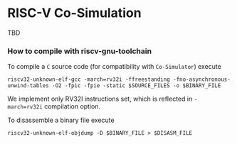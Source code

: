 # RISC-V Co-Simulation

TBD

### How to compile with riscv-gnu-toolchain

To compile a `C` source code (for compatibility with `Co-Simulator`) execute

```
riscv32-unknown-elf-gcc -march=rv32i -ffreestanding -fno-asynchronous-unwind-tables -O2 -fpic -fpie -static $SOURCE_FILES -o $BINARY_FILE
```

We implement only RV32I instructions set, which is reflected in `-march=rv32i` compilation option.

To disassemble a binary file execute
```
riscv32-unknown-elf-objdump -D $BINARY_FILE > $DISASM_FILE
```
